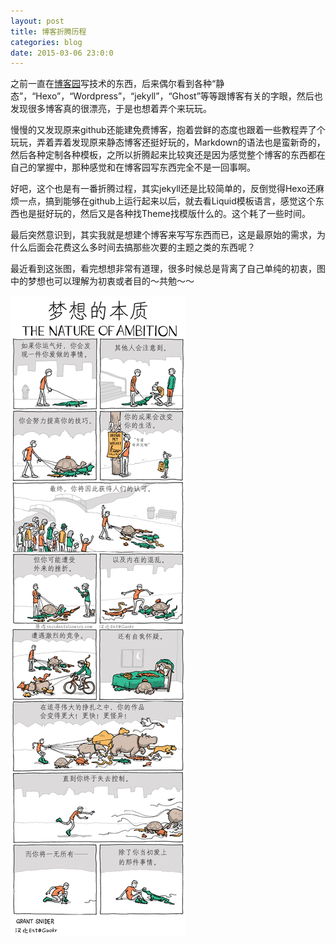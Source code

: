 ```yaml
---
layout: post
title: 博客折腾历程
categories: blog
date: 2015-03-06 23:0:0
---
```


之前一直在[博客园](http://www.cnblogs.com/linyc)写技术的东西，后来偶尔看到各种“静态”，“Hexo”，“Wordpress”，“jekyll”，“Ghost”等等跟博客有关的字眼，然后也发现很多博客真的很漂亮，于是也想着弄个来玩玩。

慢慢的又发现原来github还能建免费博客，抱着尝鲜的态度也跟着一些教程弄了个玩玩，弄着弄着发现原来静态博客还挺好玩的，Markdown的语法也是蛮新奇的，然后各种定制各种模板，之所以折腾起来比较爽还是因为感觉整个博客的东西都在自己的掌握中，那种感觉和在博客园写东西完全不是一回事啊。

好吧，这个也是有一番折腾过程，其实jekyll还是比较简单的，反倒觉得Hexo还麻烦一点，搞到能够在github上运行起来以后，就去看Liquid模板语言，感觉这个东西也是挺好玩的，然后又是各种找Theme找模版什么的。这个耗了一些时间。

最后突然意识到，其实我就是想建个博客来写写东西而已，这是最原始的需求，为什么后面会花费这么多时间去搞那些次要的主题之类的东西呢？

最近看到这张图，看完想想非常有道理，很多时候总是背离了自己单纯的初衷，图中的梦想也可以理解为初衷或者目的～共勉～～



![](/image/dreamEssence.jpg)